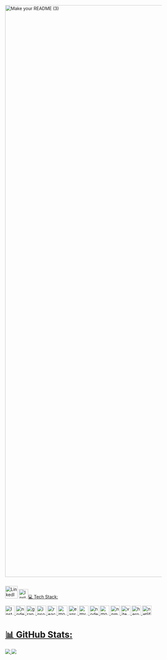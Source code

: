 
<img width="1834" alt="Make your README (3)" src="https://github.com/ljkahn/ljkahn/assets/141527404/7bdbb623-98eb-431e-9107-5dc8f5b4e889">

##
<a href = "[https://www.linkedin.com/in/lia-kahn/]">
<img src="https://simpleicons.now.sh/linkedin/FFFFFF" alt="LinkedIn" width="40" height="40"></a> 
<a href = "[https://instagram.com/liakahn]">
<img src="https://simpleicons.vercel.app/instagram/000" alt= "Instagram" width="30" height="30></a>

# 💻 Tech Stack:
<img src="https://simpleicons.vercel.app/javascript/fffff" alt= "Instagram" width="30" height="30"> <img src="https://simpleicons.vercel.app/nodedotjs/000" alt= "node.js" width="30" height="30"> <img src="https://simpleicons.vercel.app/graphql/000" alt= "graphql" width="30" height="30"> <img src="https://simpleicons.vercel.app/insomnia/000" alt= "insomnia" width="30" height="30"> <img src="https://simpleicons.vercel.app/react/000" alt= "react" width="30" height="30"> <img src="https://simpleicons.vercel.app/mongodb/000" alt= "mongodb" width="30" height="30"> <img src="https://simpleicons.vercel.app/express/000" alt= "express" width="30" height="30"> <img src="https://simpleicons.vercel.app/mysql/000" alt= "mysql" width="30" height="30"> <img src="https://simpleicons.vercel.app/nodedotjs/000" alt= "node.js" width="30" height="30"> <img src="https://simpleicons.vercel.app/mongodb/000" alt= "mongodb" width="30" height="30"> <img src="https://simpleicons.vercel.app/npm/000" alt= "npm" width="30" height="30"> <img src="https://simpleicons.vercel.app/vite/000" alt= "vite" width="30" height="30"> <img src="https://simpleicons.vercel.app/heroku/000" alt= "heroku" width="30" height="30"> <img src="https://simpleicons.vercel.app/netlify/000" alt= "netlify" width="30" height="30">
# 📊 GitHub Stats:
![](https://github-readme-stats.vercel.app/api?username=ljkahn&theme=slateorange&hide_border=false&include_all_commits=false&count_private=false) ![](https://github-readme-streak-stats.herokuapp.com/?user=ljkahn&theme=slateorange&hide_border=false)<br/>


<!-- Proudly created with GPRM ( https://gprm.itsvg.in ) -->
